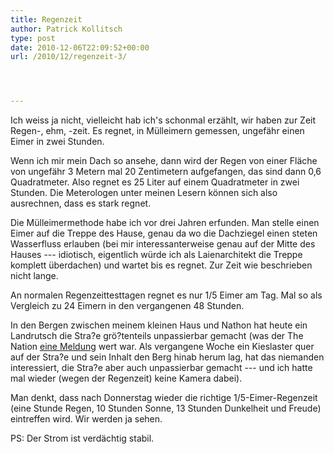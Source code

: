 ```yaml
---
title: Regenzeit
author: Patrick Kollitsch
type: post
date: 2010-12-06T22:09:52+00:00
url: /2010/12/regenzeit-3/




---
```

Ich weiss ja nicht, vielleicht hab ich's schonmal erzählt, wir haben zur Zeit Regen-, ehm, -zeit. Es regnet, in Mülleimern gemessen, ungefähr einen Eimer in zwei Stunden.

Wenn ich mir mein Dach so ansehe, dann wird der Regen von einer Fläche von ungefähr 3 Metern mal 20 Zentimetern aufgefangen, das sind dann 0,6 Quadratmeter. Also regnet es 25 Liter auf einem Quadratmeter in zwei Stunden. Die Meterologen unter meinen Lesern können sich also ausrechnen, dass es stark regnet. 

Die Mülleimermethode habe ich vor drei Jahren erfunden. Man stelle einen Eimer auf die Treppe des Hause, genau da wo die Dachziegel einen steten Wasserfluss erlauben (bei mir interessanterweise genau auf der Mitte des Hauses --- idiotisch, eigentlich würde ich als Laienarchitekt die Treppe komplett überdachen) und wartet bis es regnet. Zur Zeit wie beschrieben nicht lange.

An normalen Regenzeittesttagen regnet es nur 1/5 Eimer am Tag. Mal so als Vergleich zu 24 Eimern in den vergangenen 48 Stunden.

In den Bergen zwischen meinem kleinen Haus und Nathon hat heute ein Landrutsch die Stra?e grö?tenteils unpassierbar gemacht (was der The Nation [eine Meldung][1] wert war. Als vergangene Woche ein Kieslaster quer auf der Stra?e und sein Inhalt den Berg hinab herum lag, hat das niemanden interessiert, die Stra?e aber auch unpassierbar gemacht --- und ich hatte mal wieder (wegen der Regenzeit) keine Kamera dabei). 

Man denkt, dass nach Donnerstag wieder die richtige 1/5-Eimer-Regenzeit (eine Stunde Regen, 10 Stunden Sonne, 13 Stunden Dunkelheit und Freude) eintreffen wird. Wir werden ja sehen. 

PS: Der Strom ist verdächtig stabil.

 [1]: http://www.nationmultimedia.com/home/Samui-hit-by-flood-landslides-30143932.html
